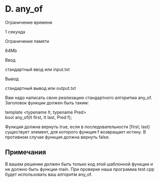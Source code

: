 D. any\_of
==========

Ограничение времени

1 секунда

Ограничение памяти

64Mb

Ввод

стандартный ввод или input.txt

Вывод

стандартный вывод или output.txt

Вам надо написать свою реализацию стандартного алгоритма any\_of. Заголовок функции должен быть таким:

template <typename It, typename Pred>  
bool any\_of(It first, It last, Pred f);

Функция должна вернуть true, если в последовательности \[first; last) существует элемент, для которого функция f возвращает истину. В противном случае функция должна вернуть false.

Примечания
----------

В вашем решении должен быть только код этой шаблонной функции и не должно быть функции main. При проверке наша программа test.cpp будет использовать ваш алгоритм any\_of.